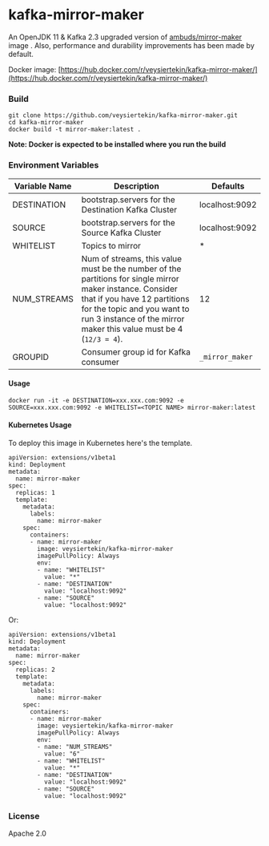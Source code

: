 # kafka-mirror-maker

An OpenJDK 11 & Kafka 2.3 upgraded version of [ambuds/mirror-maker](https://github.com/srotya/docker-kafka-mirror-maker) image . Also, performance and durability improvements has been made by default.

Docker image: [https://hub.docker.com/r/veysiertekin/kafka-mirror-maker/](https://hub.docker.com/r/veysiertekin/kafka-mirror-maker/)

### Build

```
git clone https://github.com/veysiertekin/kafka-mirror-maker.git
cd kafka-mirror-maker
docker build -t mirror-maker:latest .
```

**Note: Docker is expected to be installed where you run the build**

### Environment Variables
|    Variable Name    |                   Description                |   Defaults |
|---------------------|----------------------------------------------|------------|
|    DESTINATION      | bootstrap.servers for the Destination Kafka Cluster |localhost:9092|
|      SOURCE         | bootstrap.servers for the Source Kafka Cluster |localhost:9092|
|     WHITELIST       | Topics to mirror     | * |
|     NUM_STREAMS     | Num of streams, this value must be the number of the partitions for single mirror maker instance. Consider that if you have 12 partitions for the topic and you want to run 3 instance of the mirror maker this value must be 4 (`12/3 = 4`).    | 12 |
|     GROUPID         | Consumer group id for Kafka consumer | `_mirror_maker` |

#### Usage
```
docker run -it -e DESTINATION=xxx.xxx.com:9092 -e SOURCE=xxx.xxx.com:9092 -e WHITELIST=<TOPIC NAME> mirror-maker:latest
```

#### Kubernetes Usage

To deploy this image in Kubernetes here's the template.

```
apiVersion: extensions/v1beta1
kind: Deployment
metadata:
  name: mirror-maker
spec:
  replicas: 1
  template:
    metadata:
      labels:
        name: mirror-maker
    spec:
      containers:
      - name: mirror-maker
        image: veysiertekin/kafka-mirror-maker
        imagePullPolicy: Always
        env:
        - name: "WHITELIST"
          value: "*"
        - name: "DESTINATION"
          value: "localhost:9092"
        - name: "SOURCE"
          value: "localhost:9092"
```

Or:

```
apiVersion: extensions/v1beta1
kind: Deployment
metadata:
  name: mirror-maker
spec:
  replicas: 2
  template:
    metadata:
      labels:
        name: mirror-maker
    spec:
      containers:
      - name: mirror-maker
        image: veysiertekin/kafka-mirror-maker
        imagePullPolicy: Always
        env:
        - name: "NUM_STREAMS"
          value: "6"
        - name: "WHITELIST"
          value: "*"
        - name: "DESTINATION"
          value: "localhost:9092"
        - name: "SOURCE"
          value: "localhost:9092"
```


### License

Apache 2.0
